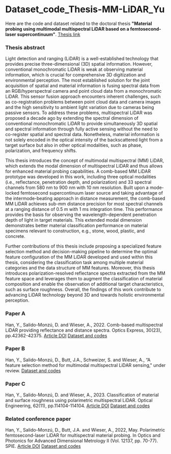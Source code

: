 # Dataset_code_Thesis-MM-LiDAR_Yu
Here are the code and dataset related to the doctoral thesis **"Material probing using multimodal multispectral LiDAR based on a femtosecond-laser supercontinuum"**. [Thesis link](https://www.research-collection.ethz.ch/handle/20.500.11850/666007)

### Thesis abstract
Light detection and ranging (LiDAR) is a well-established technology that provides precise three-dimensional (3D) spatial information. However, conventional monochromatic LiDAR is weak at observing material information, which is crucial for comprehensive 3D digitization and environmental perception. The most established solution for the joint acquisition of spatial and material information is fusing spectral data from an RGB/hyperspectral camera and point cloud data from a monochromatic LiDAR. This sensor fusion approach encounters inherent challenges, such as co-registration problems between point cloud data and camera images and the high sensitivity to ambient light variation due to cameras being passive sensors. To address these problems, multispectral LiDAR was proposed a decade ago by extending the spectral dimension of conventional monochromatic LiDAR to provide simultaneously 3D spatial and spectral information through fully active sensing without the need to co-register spatial and spectral data. Nonetheless, material information is not solely encoded in the optical intensity of the backscattered light from a target surface but also in other optical modalities, such as phase, polarization, and frequency shifts.

This thesis introduces the concept of multimodal multispectral (MM) LiDAR, which extends the modal dimension of multispectral LiDAR and thus allows for enhanced material probing capabilities. A comb-based MM LiDAR prototype was developed in this work, including three optical modalities (i.e., reflectance, penetration depth, and polarization) and 33 spectral channels from 580 nm to 900 nm with 10 nm resolution. Built upon a mode-locked femtosecond supercontinuum laser source and taking advantage of the intermode-beating approach in distance measurement, the comb-based MM LiDAR achieves sub-mm distance precision for most spectral channels at a ranging distance of 0.5 m with 1 ms integration time. This performance provides the basis for observing the wavelength-dependent penetration depth of light in target materials. This extended modal dimension demonstrates better material classification performance on material specimens relevant to construction, e.g., stone, wood, plastic, and concrete.

Further contributions of this thesis include proposing a specialized feature selection method and decision-making pipeline to determine the optimal feature configuration of the MM LiDAR developed and used within this thesis, considering the classification task among multiple material categories and the data structure of MM features. Moreover, this thesis introduces polarization-resolved reflectance spectra extracted from the MM feature space and leverages them to augment the classification of material composition and enable the observation of additional target characteristics, such as surface roughness. Overall, the findings of this work contribute to advancing LiDAR technology beyond 3D and towards holistic environmental perception.

### Paper A
Han, Y., Salido-Monzú, D. and Wieser, A., 2022. Comb-based multispectral LiDAR providing reflectance and distance spectra. Optics Express, 30(23), pp.42362-42375.
[Article DOI](https://doi.org/10.1364/OE.473466)   [Dataset and codes](http://hdl.handle.net/20.500.11850/627737)

### Paper B
Han, Y., Salido-Monzú, D., Butt, J.A., Schweizer, S. and Wieser, A., “A feature selection method for multimodal multispectral LiDAR sensing," under review.
[Dataset and codes](https://github.com/yuhan-yhyh/Dataset_Code_MGSVM-FS-MM-LiDAR.git)

### Paper C
Han, Y., Salido-Monzú, D. and Wieser, A., 2023. Classification of material and surface roughness using polarimetric multispectral LiDAR. Optical Engineering, 62(11), pp.114104-114104.
[Article DOI](https://doi.org/10.1117/1.OE.62.11.114104)   [Dataset and codes](https://github.com/yuhan-yhyh/Dataset_Code_PML.git)
### Related conference paper
Han, Y., Salido-Monzú, D., Butt, J.A. and Wieser, A., 2022, May. Polarimetric femtosecond-laser LiDAR for multispectral material probing. In Optics and Photonics for Advanced Dimensional Metrology II (Vol. 12137, pp. 70-77). SPIE. [Article DOI](https://doi.org/10.1117/12.2624458)   [Dataset and codes](http://hdl.handle.net/20.500.11850/553220)
